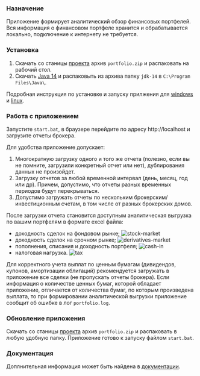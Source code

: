### Назначение
Приложение формирует аналитический обзор финансовых портфелей. Вся информация о финансовом портфеле хранится
и обрабатывается локально, подключение к интернету не требуется.

### Установка
1. Скачать со станицы [проекта](https://github.com/vananiev/portfolio/releases/latest)
   архив `portfolio.zip` и распаковать на рабочий стол.
1. Скачать [Java 14](https://download.java.net/java/GA/jdk14/076bab302c7b4508975440c56f6cc26a/36/GPL/openjdk-14_windows-x64_bin.zip)
   и распаковыть из архива папку `jdk-14` в `C:\Program Files\Java\`.

Подробная инструкция по установке и запуску прилжения для [windows](docs/install-on-windows.md)
и [linux](docs/install-on-linux.md).

### Работа с приложением
Запустите `start.bat`, в браузере перейдите по адресу http://localhost и загрузите отчеты брокера.

Для удобства приложение допускает:
1. Многократную загрузку одного и того же отчета (полезно, если вы не помните, загрузили конкретный отчет или нет),
   дублирования данных не произойдет.
1. Загрузку отчетов за любой временной интервал (день, месяц, год или др). Причем, допустимо, что отчеты разных временных 
   периодов будут перекрываться.
1. Допустимо загружать отчеты по нескольким брокерским/инвестиционным счетам, в том числе от разных брокерских домов.

После загрузки отчета становится доступным аналитическая выгрузка по вашим портфелям в формате excel файла:
- доходность сделок на фондовом рынке;
  ![stock-market](https://user-images.githubusercontent.com/11336712/78156498-8de02b00-7447-11ea-833c-cfc755bd7558.png)
- доходность сделок на срочном рынке;
  ![derivatives-market](https://user-images.githubusercontent.com/11336712/78156504-8f115800-7447-11ea-87e5-3cd4c34aab47.png)
- пополнения, списания и доходность портфеля;
  ![cash-in](https://user-images.githubusercontent.com/11336712/78156505-8f115800-7447-11ea-8f6d-6a34c21dfc89.png)
- налоговая нагрузка. 
  ![tax](https://user-images.githubusercontent.com/11336712/78156502-8e78c180-7447-11ea-9259-445c85d75a65.png)

Для корректного учета выплат по ценным бумагам (дивидендов, купонов, амортизации облигаций) рекомендуется
загружать в приложение все сделки (не пропускать отчеты брокера). Если информация о количестве ценных бумаг,
которой обладает приложение, отличается от количества бумаг, по которым произведена выплата, то при формировании
аналитической выгрузки приложение сообщит об ошибке в лог `portfolio.log`.

### Обновление приложения
Скачать со станицы [проекта](https://github.com/vananiev/portfolio/releases/latest) архив `portfolio.zip` и
распаковать в любую удобную папку. Приложение готово к запуску файлом `start.bat`.

### Документация
Доплнительная информация может быть найдена в [документации](docs/documentation.md).

